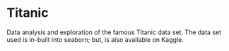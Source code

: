 # Titanic
Data analysis and exploration of the famous Titanic data set.
The data set used is in-built into seaborn; but, is also available on Kaggle.
